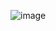![image](https://github.com/udayk01/Network-Security/assets/52235763/80976126-6851-4530-869e-65f998b9a29a)
